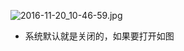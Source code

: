 
![2016-11-20_10-46-59.jpg](https://cdn.uptmr.com/upupmo-article/mac/basic/mac-system-54-disable-guest.png)

- 系统默认就是关闭的，如果要打开如图